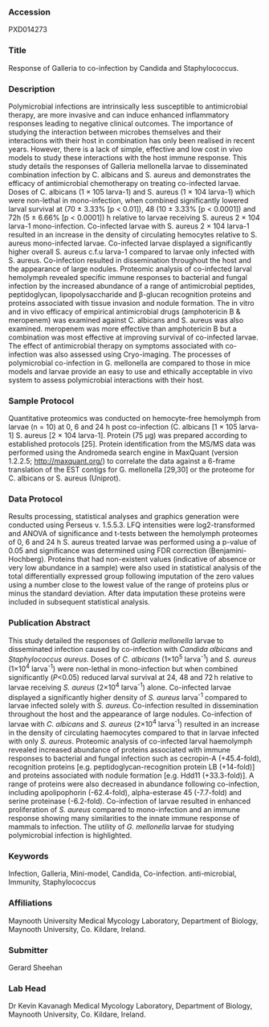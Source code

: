 ### Accession
PXD014273

### Title
Response of Galleria to co-infection by Candida and Staphylococcus.

### Description
Polymicrobial infections are intrinsically less susceptible to antimicrobial therapy, are more invasive and can induce enhanced inflammatory responses leading to negative clinical outcomes. The importance of studying the interaction between microbes themselves and their interactions with their host in combination has only been realised in recent years. However, there is a lack of simple, effective and low cost in vivo models to study these interactions with the host immune response. This study details the responses of Galleria mellonella larvae to disseminated combination infection by C. albicans and S. aureus and demonstrates the efficacy of antimicrobial chemotherapy on treating co-infected larvae.  Doses of C. albicans (1 × 105 larva-1) and S. aureus (1 × 104 larva-1) which were non-lethal in mono-infection, when combined significantly lowered larval survival  at (70 ± 3.33% [p < 0.01]), 48 (10 ± 3.33% [p < 0.0001]) and 72h (5 ± 6.66% [p < 0.0001]) h relative to larvae receiving S. aureus 2 × 104 larva-1  mono-infection. Co-infected larvae with S. aureus 2 × 104 larva-1 resulted in an increase in the density of circulating hemocytes relative to S. aureus mono-infected larvae. Co-infected larvae displayed a significantly higher overall S. aureus c.f.u larva-1 compared to larvae only infected with S. aureus. Co-infection resulted in dissemination throughout the host and the appearance of large nodules. Proteomic analysis of co-infected larval hemolymph revealed specific immune responses to bacterial and fungal infection by the increased abundance of a range of antimicrobial peptides, peptidoglycan, lipopolysaccharide and β-glucan recognition proteins and proteins associated with tissue invasion and nodule formation.  The in vitro and in vivo efficacy of empirical antimicrobial drugs (amphotericin B & meropenem) was examined against C. albicans and S. aureus was also examined. meropenem was more effective than amphotericin B but a combination was most effective at improving survival of co-infected larvae. The effect of antimicrobial therapy on symptoms associated with co-infection was also assessed using Cryo-imaging. The processes of polymicrobial co-infection in G. mellonella are compared to those in mice models and larvae provide an easy to use and ethically acceptable in vivo system to assess polymicrobial interactions with their host.

### Sample Protocol
Quantitative proteomics was conducted on hemocyte-free hemolymph from larvae (n = 10) at 0, 6 and 24  h  post co-infection (C. albicans [1 × 105 larva-1]  S. aureus [2 × 104 larva-1]. Protein (75 μg) was prepared according to established protocols [25]. Protein identification from the MS/MS data was performed using the Andromeda search engine in MaxQuant (version 1.2.2.5; http://maxquant.org/) to correlate the data against a 6-frame translation of the EST contigs for G. mellonella [29,30] or the proteome for C. albicans or S. aureus (Uniprot).

### Data Protocol
Results processing, statistical analyses and graphics generation were conducted using Perseus v. 1.5.5.3. LFQ intensities were log2-transformed and ANOVA of significance and t-tests between the hemolymph proteomes of 0, 6 and 24 h S. aureus treated larvae was performed using a p-value of 0.05 and significance was determined using FDR correction (Benjamini-Hochberg). Proteins that had non-existent values (indicative of absence or very low abundance in a sample) were also used in statistical analysis of the total differentially expressed group following imputation of the zero values using a number close to the lowest value of the range of proteins plus or minus the standard deviation. After data imputation these proteins were included in subsequent statistical analysis.

### Publication Abstract
This study detailed the responses of <i>Galleria mellonella</i> larvae to disseminated infection caused by co-infection with <i>Candida albicans</i> and <i>Staphylococcus aureus</i>. Doses of <i>C. albicans</i> (1&#xd7;10<sup>5</sup> larva<sup>-1</sup>) and <i>S. aureus</i> (1&#xd7;10<sup>4</sup> larva<sup>-1</sup>) were non-lethal in mono-infection but when combined significantly (<i>P</i>&lt;0.05) reduced larval survival at 24, 48 and 72&#x2009;h relative to larvae receiving <i>S. aureus</i> (2&#xd7;10<sup>4</sup> larva<sup>-1</sup>) alone. Co-infected larvae displayed a significantly higher density of <i>S. aureus</i> larva<sup>-1</sup> compared to larvae infected solely with <i>S. aureus</i>. Co-infection resulted in dissemination throughout the host and the appearance of large nodules. Co-infection of larvae with <i>C. albicans</i> and <i>S. aureus</i> (2&#xd7;10<sup>4</sup> larva<sup>-1</sup>) resulted in an increase in the density of circulating haemocytes compared to that in larvae infected with only <i>S. aureus</i>. Proteomic analysis of co-infected larval haemolymph revealed increased abundance of proteins associated with immune responses to bacterial and fungal infection such as cecropin-A (+45.4-fold), recognition proteins [e.g. peptidoglycan-recognition protein LB (+14-fold)] and proteins associated with nodule formation [e.g. Hdd11 (+33.3-fold)]. A range of proteins were also decreased in abundance following co-infection, including apolipophorin (-62.4-fold), alpha-esterase 45 (-7.7-fold) and serine proteinase (-6.2-fold). Co-infection of larvae resulted in enhanced proliferation of <i>S. aureus</i> compared to mono-infection and an immune response showing many similarities to the innate immune response of mammals to infection. The utility of <i>G. mellonella</i> larvae for studying polymicrobial infection is highlighted.

### Keywords
Infection, Galleria, Mini-model, Candida, Co-infection. anti-microbial, Immunity, Staphylococcus

### Affiliations
Maynooth University
Medical Mycology Laboratory, Department of Biology, Maynooth University, Co. Kildare, Ireland.

### Submitter
Gerard Sheehan

### Lab Head
Dr Kevin Kavanagh
Medical Mycology Laboratory, Department of Biology, Maynooth University, Co. Kildare, Ireland.


